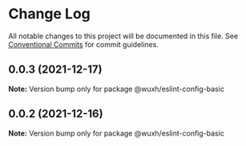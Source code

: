 # Change Log

All notable changes to this project will be documented in this file.
See [Conventional Commits](https://conventionalcommits.org) for commit guidelines.

## 0.0.3 (2021-12-17)

**Note:** Version bump only for package @wuxh/eslint-config-basic





## 0.0.2 (2021-12-16)

**Note:** Version bump only for package @wuxh/eslint-config-basic
